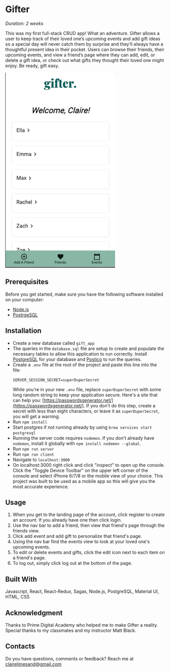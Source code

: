 # Gifter
*Duration: 2 weeks*

This was my first full-stack CRUD app! What an adventure. Gifter allows a user to keep track of their loved one’s upcoming events and add gift ideas so a special day will never catch them by surprise and they’ll always have a thoughtful present idea in their pocket. Users can browse their friends, their upcoming events, and view a friend’s page where they can add, edit, or delete a gift idea, or check out what gifts they thought their loved one might enjoy. Be ready, gift easy. 

![Working Image](/public/gifter_demo.gif)

## Prerequisites

Before you get started, make sure you have the following software installed on your computer:

- [Node.js](https://nodejs.org/en/)
- [PostrgeSQL](https://www.postgresql.org/)

## Installation

- Create a new database called `gift_app` 
- The queries in the `database.sql` file are setup to create and populate the necessary tables to allow this application to run correctly. Install [PostgreSQL](https://www.postgresql.org/download/) for your database and [Postico](https://eggerapps.at/postico/) to run the queries.
- Create a `.env` file at the root of the project and paste this line into the file:
  ```
  SERVER_SESSION_SECRET=superDuperSecret
  ```
  While you're in your new `.env` file, replace `superDuperSecret` with some long random string to keep your application secure. Here's a site that can help you: [https://passwordsgenerator.net/](https://passwordsgenerator.net/). If you don't do this step, create a secret with less than eight characters, or leave it as `superDuperSecret`, you will get a warning.
- Run `npm install`
- Start postgres if not running already by using `brew services start postgresql`
- Running the server code requires `nodemon`. If you don't already have `nodemon`, install it globally with `npm install nodemon --global`. 
- Run `npm run server`
- Run `npm run client`
- Navigate to `localhost:3000`
- On localhost:3000 right click and click "inspect" to open up the console. Click the "Toggle Device Toolbar" on the upper left corner of the console and select iPhone 6/7/8 or the mobile view of your choice. This project was built to be used as a mobile app so this will give you the most accurate experience. 

## Usage

1. When you get to the landing page of the account, click register to create an account. If you already have one then click login.
2. Use the nav bar to add a friend, then view that friend's page through the friends view.
3. Click add event and add gift to personalize that friend's page.
4. Using the nav bar find the events view to look at your loved one's upcoming events. 
5. To edit or delete events and gifts, click the edit icon next to each item on a friend's page. 
6. To log out, simply click log out at the bottom of the page.

## Built With

Javascript, React, React-Redux, Sagas, Node.js, PostgreSQL, Material UI, HTML, CSS

## Acknowledgment

Thanks to Prime Digital Academy who helped me to make Gifter a reality. Special thanks to my classmates and my instructor Matt Black.

## Contacts

Do you have questions, comments or feedback? Reach me at clairelimesand@gmail.com